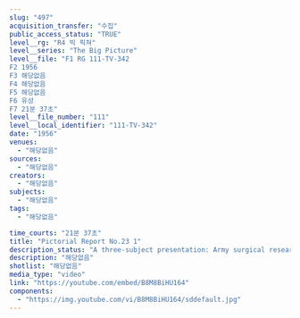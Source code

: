 ```yaml
---
slug: "497"
acquisition_transfer: "수집"
public_access_status: "TRUE"
level__rg: "R4 빅 픽쳐"
level__series: "The Big Picture"
level__file: "F1 RG 111-TV-342
F2 1956
F3 해당없음
F4 해당없음
F5 해당없음
F6 유성
F7 21분 37초"
level__file_number: "111"
level__local_identifier: "111-TV-342"
date: "1956"
venues: 
  - "해당없음"
sources: 
  - "해당없음"
creators: 
  - "해당없음"
subjects: 
  - "해당없음"
tags: 
  - "해당없음"

time_courts: "21분 37초"
title: "Pictorial Report No.23 1"
description_status: "A three-subject presentation: Army surgical research; the 'creeple-people' combat TV camera; and a visit to the Bavarian Alps where soldiers take a well-earned Alpine holiday."
description: "해당없음"
shotlist: "해당없음"
media_type: "video"
link: "https://youtube.com/embed/B8M8BiHU164"
components: 
  - "https://img.youtube.com/vi/B8M8BiHU164/sddefault.jpg"
---
```


